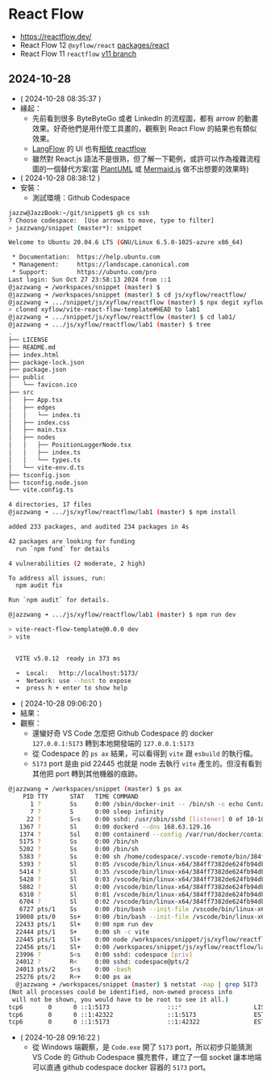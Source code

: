 # React Flow

- https://reactflow.dev/
- React Flow 12 `@xyflow/react` [packages/react](https://github.com/xyflow/xyflow/tree/main/packages/react)
- React Flow 11 `reactflow` [v11 branch](https://github.com/xyflow/xyflow/tree/v11)

## 2024-10-28

- ( 2024-10-28 08:35:37 )
- 緣起：
  - 先前看到很多 ByteByteGo 或者 LinkedIn 的流程圖，都有 arrow 的動畫效果。好奇他們是用什麼工具畫的，觀察到 React Flow 的結果也有類似效果。
  - [LangFlow](https://github.com/langflow-ai/langflow) 的 UI 也有[相依 reactflow](https://github.com/langflow-ai/langflow/network/dependencies?q=reactflow)
  - 雖然對 React.js 語法不是很熟，但了解一下範例，或許可以作為複雜流程圖的一個替代方案(當 [PlantUML](https://plantuml.com/) 或 [Mermaid.js](https://mermaid.js.org/) 做不出想要的效果時)
- ( 2024-10-28 08:38:12 )
- 安裝：
  - 測試環境：Github Codespace
```bash
jazzw@JazzBook:~/git/snippet$ gh cs ssh
? Choose codespace:  [Use arrows to move, type to filter]
> jazzwang/snippet (master*): snippet

Welcome to Ubuntu 20.04.6 LTS (GNU/Linux 6.5.0-1025-azure x86_64)

 * Documentation:  https://help.ubuntu.com
 * Management:     https://landscape.canonical.com
 * Support:        https://ubuntu.com/pro
Last login: Sun Oct 27 23:58:13 2024 from ::1
@jazzwang ➜ /workspaces/snippet (master) $
@jazzwang ➜ /workspaces/snippet (master) $ cd js/xyflow/reactflow/
@jazzwang ➜ .../snippet/js/xyflow/reactflow (master) $ npx degit xyflow/vite-react-flow-template lab1
> cloned xyflow/vite-react-flow-template#HEAD to lab1
@jazzwang ➜ .../snippet/js/xyflow/reactflow (master) $ cd lab1/
@jazzwang ➜ .../js/xyflow/reactflow/lab1 (master) $ tree
.
├── LICENSE
├── README.md
├── index.html
├── package-lock.json
├── package.json
├── public
│   └── favicon.ico
├── src
│   ├── App.tsx
│   ├── edges
│   │   └── index.ts
│   ├── index.css
│   ├── main.tsx
│   ├── nodes
│   │   ├── PositionLoggerNode.tsx
│   │   ├── index.ts
│   │   └── types.ts
│   └── vite-env.d.ts
├── tsconfig.json
├── tsconfig.node.json
└── vite.config.ts

4 directories, 17 files
@jazzwang ➜ .../js/xyflow/reactflow/lab1 (master) $ npm install

added 233 packages, and audited 234 packages in 4s

42 packages are looking for funding
  run `npm fund` for details

4 vulnerabilities (2 moderate, 2 high)

To address all issues, run:
  npm audit fix

Run `npm audit` for details.

@jazzwang ➜ .../js/xyflow/reactflow/lab1 (master) $ npm run dev

> vite-react-flow-template@0.0.0 dev
> vite


  VITE v5.0.12  ready in 373 ms

  ➜  Local:   http://localhost:5173/
  ➜  Network: use --host to expose
  ➜  press h + enter to show help
```
- ( 2024-10-28 09:06:20 )
- 結果：
- 觀察：
  - 還蠻好奇 VS Code 怎麼把 Github Codespace 的 docker `127.0.0.1:5173` 轉到本地開發端的 `127.0.0.1:5173`
  - 從 Codespace 的 `ps ax` 結果，可以看得到 `vite` 跟 `esbuild` 的執行檔。
  - `5173` port 是由 pid 22445 也就是 node 去執行 `vite` 產生的。但沒有看到其他把 port 轉到其他機器的痕跡。
```bash
@jazzwang ➜ /workspaces/snippet (master) $ ps ax
    PID TTY      STAT   TIME COMMAND
      1 ?        Ss     0:00 /sbin/docker-init -- /bin/sh -c echo Container started trap "exit 0" 15 /usr/local/share/ssh-init.sh /usr/local/share/docker-in
      7 ?        S      0:00 sleep infinity
     22 ?        S<s    0:00 sshd: /usr/sbin/sshd [listener] 0 of 10-100 startups
   1367 ?        Sl     0:00 dockerd --dns 168.63.129.16
   1374 ?        Ssl    0:00 containerd --config /var/run/docker/containerd/containerd.toml
   5175 ?        Ss     0:00 /bin/sh
   5202 ?        Ss     0:00 /bin/sh
   5383 ?        Ss     0:00 sh /home/codespace/.vscode-remote/bin/384ff7382de624fb94dbaf6da11977bba1ecd427/bin/code-server --log trace --force-disable-user
   5393 ?        Sl     0:05 /vscode/bin/linux-x64/384ff7382de624fb94dbaf6da11977bba1ecd427/node /vscode/bin/linux-x64/384ff7382de624fb94dbaf6da11977bba1ecd
   5414 ?        Sl     0:35 /vscode/bin/linux-x64/384ff7382de624fb94dbaf6da11977bba1ecd427/node --dns-result-order=ipv4first /vscode/bin/linux-x64/384ff738
   5428 ?        Sl     0:03 /vscode/bin/linux-x64/384ff7382de624fb94dbaf6da11977bba1ecd427/node /vscode/bin/linux-x64/384ff7382de624fb94dbaf6da11977bba1ecd
   5882 ?        Sl     0:00 /vscode/bin/linux-x64/384ff7382de624fb94dbaf6da11977bba1ecd427/node /vscode/bin/linux-x64/384ff7382de624fb94dbaf6da11977bba1ecd
   6310 ?        Sl     0:01 /vscode/bin/linux-x64/384ff7382de624fb94dbaf6da11977bba1ecd427/node /vscode/bin/linux-x64/384ff7382de624fb94dbaf6da11977bba1ecd
   6704 ?        Sl     0:02 /vscode/bin/linux-x64/384ff7382de624fb94dbaf6da11977bba1ecd427/node /vscode/bin/linux-x64/384ff7382de624fb94dbaf6da11977bba1ecd
   6727 pts/1    Ss     0:00 /bin/bash --init-file /vscode/bin/linux-x64/384ff7382de624fb94dbaf6da11977bba1ecd427/out/vs/workbench/contrib/terminal/common/s
  19008 pts/0    Ss+    0:00 /bin/bash --init-file /vscode/bin/linux-x64/384ff7382de624fb94dbaf6da11977bba1ecd427/out/vs/workbench/contrib/terminal/common/s
  22433 pts/1    Sl+    0:00 npm run dev
  22444 pts/1    S+     0:00 sh -c vite
  22445 pts/1    Sl+    0:00 node /workspaces/snippet/js/xyflow/reactflow/lab1/node_modules/.bin/vite
  22456 pts/1    Sl+    0:00 /workspaces/snippet/js/xyflow/reactflow/lab1/node_modules/@esbuild/linux-x64/bin/esbuild --service=0.19.12 --ping
  23996 ?        S<s    0:00 sshd: codespace [priv]
  24012 ?        R<     0:00 sshd: codespace@pts/2
  24013 pts/2    S<s    0:00 -bash
  25276 pts/2    R<+    0:00 ps ax
  @jazzwang ➜ /workspaces/snippet (master) $ netstat -nap | grep 5173
(Not all processes could be identified, non-owned process info
 will not be shown, you would have to be root to see it all.)
tcp6       0      0 ::1:5173                :::*                    LISTEN      22445/node
tcp6       0      0 ::1:42322               ::1:5173                ESTABLISHED -
tcp6       0      0 ::1:5173                ::1:42322               ESTABLISHED 22445/node
```
- ( 2024-10-28 09:16:22 )
  - 從 Windows 端觀察，是 `Code.exe` 開了 `5173` port，所以初步只能猜測 VS Code 的 Github Codespace 擴充套件，建立了一個 socket 讓本地端可以直通 github codespace docker 容器的 `5173` port。